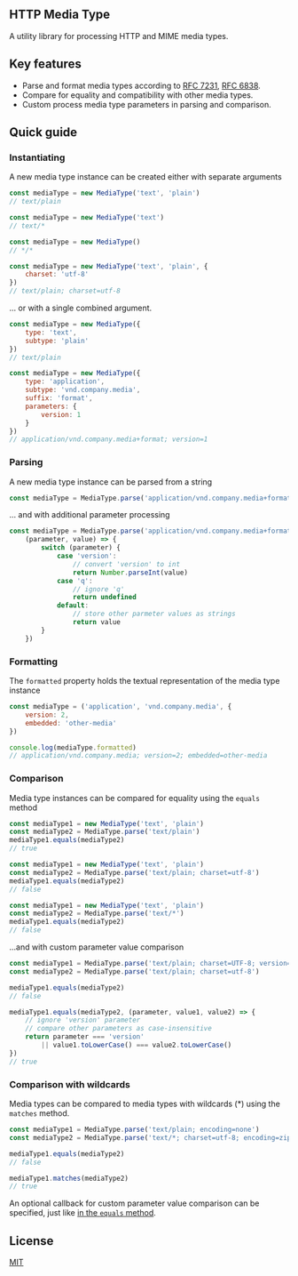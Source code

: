 ## HTTP Media Type

A utility library for processing HTTP and MIME media types.

## Key features
* Parse and format media types according to [RFC 7231][RFC 7231], [RFC 6838][RFC 6838].
* Compare for equality and compatibility with other media types.
* Custom process media type parameters in parsing and comparison.

## Quick guide
### Instantiating

A new media type instance can be created either with separate arguments
```javascript
const mediaType = new MediaType('text', 'plain')
// text/plain

const mediaType = new MediaType('text')
// text/*

const mediaType = new MediaType()
// */*

const mediaType = new MediaType('text', 'plain', {
	charset: 'utf-8'
})
// text/plain; charset=utf-8
```

... or with a single combined argument.
```javascript
const mediaType = new MediaType({
	type: 'text',
	subtype: 'plain'
})
// text/plain

const mediaType = new MediaType({
	type: 'application',
	subtype: 'vnd.company.media',
	suffix: 'format',
	parameters: {
		version: 1
	}
})
// application/vnd.company.media+format; version=1
```

### Parsing
A new media type instance can be parsed from a string
```javascript
const mediaType = MediaType.parse('application/vnd.company.media+format; version=1')
```

... and with additional parameter processing
```javascript
const mediaType = MediaType.parse('application/vnd.company.media+format; version=1; embedded=other-content; q=0.9',
	(parameter, value) => {
		switch (parameter) {
			case 'version':
				// convert 'version' to int
				return Number.parseInt(value)
			case 'q':
				// ignore 'q'
				return undefined
			default:
				// store other parmeter values as strings
				return value
		}
	})
```

### Formatting
The `formatted` property holds the textual representation of the media
type instance
```javascript
const mediaType = ('application', 'vnd.company.media', {
	version: 2,
	embedded: 'other-media'
})

console.log(mediaType.formatted)
// application/vnd.company.media; version=2; embedded=other-media
```

### Comparison
Media type instances can be compared for equality using the `equals`
method
```javascript
const mediaType1 = new MediaType('text', 'plain')
const mediaType2 = MediaType.parse('text/plain')
mediaType1.equals(mediaType2)
// true

const mediaType1 = new MediaType('text', 'plain')
const mediaType2 = MediaType.parse('text/plain; charset=utf-8')
mediaType1.equals(mediaType2)
// false

const mediaType1 = new MediaType('text', 'plain')
const mediaType2 = MediaType.parse('text/*')
mediaType1.equals(mediaType2)
// false
```

...and with custom parameter value comparison
```javascript
const mediaType1 = MediaType.parse('text/plain; charset=UTF-8; version=2')
const mediaType2 = MediaType.parse('text/plain; charset=utf-8')

mediaType1.equals(mediaType2)
// false

mediaType1.equals(mediaType2, (parameter, value1, value2) => {
	// ignore 'version' parameter
	// compare other parameters as case-insensitive
	return parameter === 'version'
		|| value1.toLowerCase() === value2.toLowerCase()
})
// true
```

### Comparison with wildcards
Media types can be compared to media types with wildcards (*) using the
`matches` method.

```javascript
const mediaType1 = MediaType.parse('text/plain; encoding=none')
const mediaType2 = MediaType.parse('text/*; charset=utf-8; encoding=zip')

mediaType1.equals(mediaType2)
// false

mediaType1.matches(mediaType2)
// true
```

An optional callback for custom parameter value comparison can be
specified, just like [in the `equals` method](#comparison).

## License
[MIT](LICENSE.md)

[RFC 7231]: (https://datatracker.ietf.org/doc/html/rfc7231)
[RFC 6838]: (https://datatracker.ietf.org/doc/html/rfc6838)

